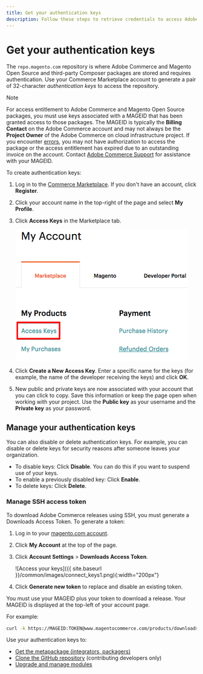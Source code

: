 ```yaml
---
title: Get your authentication keys
description: Follow these steps to retrieve credentials to access Adobe Commerce and Magento Open Source Composer packages on repo.magento.com.
---
```


# Get your authentication keys

The `repo.magento.com` repository is where Adobe Commerce and Magento Open Source and third-party Composer packages are stored and requires authentication. Use your Commerce Marketplace account to generate a pair of 32-character *authentication keys* to access the repository.

>[!NOTE]
>
>For access entitlement to Adobe Commerce and Magento Open Source packages, you must use keys associated with a MAGEID that has been granted access to those packages. The MAGEID is typically the **Billing Contact** on the Adobe Commerce account and may not always be the **Project Owner** of the Adobe Commerce on cloud infrastructure project. If you encounter [errors](https://support.magento.com/hc/en-us/articles/360040296392), you may not have authorization to access the package or the access entitlement has expired due to an outstanding invoice on the account. Contact [Adobe Commerce Support](https://magento.com/support) for assistance with your MAGEID.

To create authentication keys:

1. Log in to the [Commerce Marketplace](https://marketplace.magento.com). If you don't have an account, click **Register**.
1. Click your account name in the top-right of the page and select **My Profile**.

1. Click **Access Keys** in the Marketplace tab.

   ![Get your secure access keys on Commerce Marketplace](../../assets/installation/cloud_access-key.png)

1. Click **Create a New Access Key**. Enter a specific name for the keys (for example, the name of the developer receiving the keys) and click **OK**.

1. New public and private keys are now associated with your account that you can click to copy. Save this information or keep the page open when working with your project. Use the **Public key** as your username and the **Private key** as your password.

## Manage your authentication keys

You can also disable or delete authentication keys. For example, you can disable or delete keys for security reasons after someone leaves your organization.

*  To disable keys: Click **Disable**. You can do this if you want to suspend use of your keys.
*  To enable a previously disabled key: Click **Enable**.
*  To delete keys: Click **Delete**.

### Manage SSH access token

To download Adobe Commerce releases using SSH, you must generate a Downloads Access Token. To generate a token:

1. Log in to your [magento.com account](https://www.magentocommerce.com/products/customer/account/login).
1. Click **My Account** at the top of the page.
1. Click **Account Settings** > **Downloads Access Token**.

   ![Access your keys]({{ site.baseurl }}/common/images/connect_keys1.png){:width="200px"}

1. Click **Generate new token** to replace and disable an existing token.

You must use your MAGEID plus your token to download a release. Your MAGEID is displayed at the top-left of your account page.

For example:

```bash
curl -k https://MAGEID:TOKEN@www.magentocommerce.com/products/downloads/info/help
```

Use your authentication keys to:

*  [Get the metapackage (integrators, packagers)](../composer.md)
*  [Clone the GitHub repository](https://developer.adobe.com/commerce/contributor/guides/install/clone-repository/) (contributing developers only)
*  [Upgrade and manage modules](../../upgrade/modules/upgrade.md)
